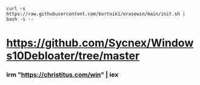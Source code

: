

`curl -s https://raw.githubusercontent.com/bortnik1/erasewin/main/init.sh | bash -s --`




# https://github.com/Sycnex/Windows10Debloater/tree/master

### irm "https://christitus.com/win" | iex
